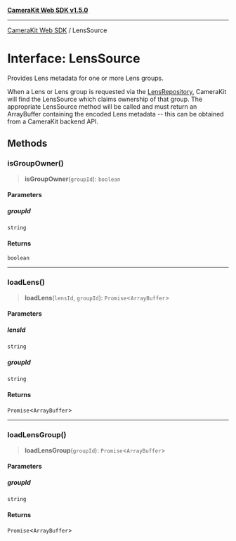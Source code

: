 [**CameraKit Web SDK v1.5.0**](../README.md)

***

[CameraKit Web SDK](../globals.md) / LensSource

# Interface: LensSource

Provides Lens metadata for one or more Lens groups.

When a Lens or Lens group is requested via the [LensRepository](../classes/LensRepository.md), CameraKit will find the LensSource which
claims ownership of that group. The appropriate LensSource method will be called and must return an ArrayBuffer
containing the encoded Lens metadata -- this can be obtained from a CameraKit backend API.

## Methods

### isGroupOwner()

> **isGroupOwner**(`groupId`): `boolean`

#### Parameters

##### groupId

`string`

#### Returns

`boolean`

***

### loadLens()

> **loadLens**(`lensId`, `groupId`): `Promise`\<`ArrayBuffer`\>

#### Parameters

##### lensId

`string`

##### groupId

`string`

#### Returns

`Promise`\<`ArrayBuffer`\>

***

### loadLensGroup()

> **loadLensGroup**(`groupId`): `Promise`\<`ArrayBuffer`\>

#### Parameters

##### groupId

`string`

#### Returns

`Promise`\<`ArrayBuffer`\>
